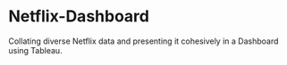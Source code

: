 # Netflix-Dashboard
Collating diverse Netflix data and presenting it cohesively in a Dashboard using Tableau.
